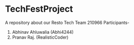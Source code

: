 # TechFestProject
A repository about our Resto Tech 
Team 210966
Participants-

1. Abhinav Ahluwalia (Abhi4244)
2. Pranav Raj.  (RealisticCoder)
